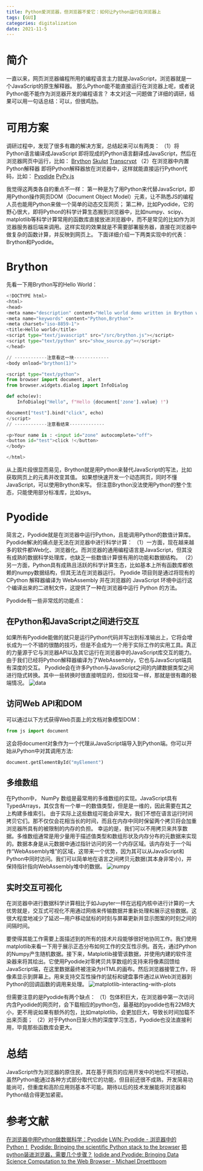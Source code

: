 ```yaml
---
title: Python爱浏览器，但浏览器不爱它：如何让Python运行在浏览器上
tags: [GUI]
categories: digitalization
date: 2021-11-5
---
```


# 简介
一直以来，网页浏览器编程所用的编程语言主力就是JavaScript，浏览器就是一个JavaScript的原生解释器。
那么Python能不能直接运行在浏览器上呢，或者说Python能不能作为浏览器开发的编程语言？
本文对这一问题做了详细的调研，结果可以用一句话总结：可以，但很鸡肋。

# 可用方案
调研过程中，发现了很多有趣的解决方案，总结起来可以有两类：
（1）将Python语言编译成JavaScript
即将现成的Python语言翻译成JavaScript，然后在浏览器网页中运行，比如：
[Brython](https://brython.info/index.html)
[Skulpt](https://skulpt.org/)
[Transcrypt](https://www.transcrypt.org/)
（2）在浏览器中内置Python解释器
即将Python解释器放在浏览器中，这样就能直接运行Python代码，比如：
[Pyodide](https://pyodide.org/en/stable/)
[PyPy.js](https://pypyjs.org/)

我觉得这两类各自的重点不一样：
第一种是为了用Python来代替JavaScript，即用Python操作网页DOM（Document Object Model）元素，让不熟悉JS的编程人员也能用Python来做一个简单的动态交互网页；
第二种，比如Pyodide，它的野心很大，即将Python的科学计算生态搬到浏览器中，比如numpy、scipy、matplotlib等科学计算常用的函数库直接放进浏览器中，而不是常见的比如作为浏览器服务器后端来调用。这样实现的效果就是不需要部署服务器，直接在浏览器中做复杂的函数计算，并反映到网页上。
下面详细介绍一下两类实现中的代表：Brython和Pyodide。

# Brython
先看一下用Brython写的Hello World：
```python
<!DOCTYPE html>
<html>
<head>
<meta name="description" content="Hello world demo written in Brython www.brython.info">
<meta name="keywords" content="Python,Brython">
<meta charset="iso-8859-1">
<title>Hello world</title>
<script type="text/javascript" src="/src/brython.js"></script>
<script type="text/python" src="show_source.py"></script>
</head>

// ------------注意看这一块-------------
<body onload="brython(1)">

<script type="text/python">
from browser import document, alert
from browser.widgets.dialog import InfoDialog

def echo(ev):
    InfoDialog("Hello", f"Hello {document['zone'].value} !")

document["test"].bind("click", echo)
</script>
// ------------注意看结束-------------

<p>Your name is : <input id="zone" autocomplete="off">
<button id="test">click !</button>
</body>

</html>
```
从上面片段很显而易见，Brython就是用Python来替代JavaScript的写法，比如获取网页上的元素并改变其值。
如果想快速开发一个动态网页，同时不懂JavaScript，可以使用Brython来写。
但注意Brython没法使用Python的整个生态，只能使用部分标准库，比如sys。

# Pyodide
简言之，Pyodide就是在浏览器中运行Python，且能调用Python的数值计算库。
Pyodide解决的痛点是无法在浏览器中进行科学计算：
（1）一方面，现在越来越多的软件都Web化、浏览器化。而浏览器的通用编程语言是JavaScript，但其没有成熟的数据科学处理库，也缺乏一些数值计算很有用的功能和数据结构。
（2）另一方面，Python具有成熟且活跃的科学计算生态，比如基本上所有函数库都依赖的numpy数据结构，但其无法在浏览器运行。
Pyodide 项目则是通过将现有的 CPython 解释器编译为 WebAssembly 并在浏览器的 JavaScript 环境中运行这个编译出来的二进制文件，这提供了一种在浏览器中运行 Python 的方法。

Pyodide有一些非常炫的功能点：
## 在Python和JavaScript之间进行交互
如果所有Pyodide能做的就只是运行Python代码并写出到标准输出上，它将会增长成为一个不错的很酷的技巧，但是不会成为一个用于实际工作的实用工具。真正的力量源于它与浏览器API以及其它运行在浏览器中的JavaScript库交互的能力。由于我们已经将Python解释器编译为了WebAssembly，它也与JavaScript端具有深度的交互。
Pyodide会在许多Python与JavaScript之间的内建数据类型之间进行隐式转换。其中一些转换时很直接明显的，但如往常一样，那就是很有趣的极端情况。
![data](https://user-images.githubusercontent.com/6218739/140268286-c89f066f-72fc-4cc9-8709-c95fc6d98096.png)

## 访问Web API和DOM
可以通过以下方式获得Web页面上的文档对象模型DOM：
```python
from js import document
```
这会将document对象作为一个代理从JavaScript端导入到Python端。你可以开始从Python中对其调用方法:
```python
document.getElementById("myElement")
```

## 多维数组
在Python中， NumPy 数组是最常用的多维数组的实现。JavaScript具有TypedArrays，其仅含有一个单一的数值类型，但是是一维的，因此需要在其之上构建多维索引。
由于实际上这些数组可能会非常大，我们不想在语言运行时间拷贝它们。那不仅仅会花相当长的时间，而且在内存中同时保留两个拷贝将会加重浏览器所具有的被限制的内存的负担。
幸运的是，我们可以不用拷贝来共享数据。多维数组通常是用少量用于描述值类型和数组形状及内存分布的元数据来实现的。数据本身是从元数据中通过指针访问的另一个内存区域。该内存处于一个叫作“WebAssembly堆”的区域，这带来一个优势，因为其可以从JavaScript和Python中同时访问。我们可以简单地在语言之间拷贝元数据(其本身非常小)，并保持指针指向WebAssembly堆中的数据。
![numpy](https://user-images.githubusercontent.com/6218739/140268781-ab70c08a-1821-4a06-b7de-d65633d54b31.png)

## 实时交互可视化
在浏览器中进行数据科学计算相比于如Jupyter一样在远程内核中进行计算的一大优势就是，交互式可视化不用通过网络来传输数据并重新处理和展示这些数据。这很大程度地减少了延迟—用户移动鼠标的时刻与屏幕更新并显示图案的时刻之间的间隔时间。

要使得其能工作需要上面描述到的所有的技术片段能够很好地协同工作。我们使用matplotlib来看一下用于展示正态分布如何工作的交互性示例。首先，通过Python的Numpy产生随机数据。接下来，Matplotlib接管该数据，并使用内建的软件渲染器来将其绘出。它使用Pyodide对零拷贝共享数组的支持来将像素回馈给JavaScript端，在这里数据最终被渲染为HTML的画布。然后浏览器接管工作，将像素显示到屏幕上。用来支持交互性操作的鼠标和键盘事件通过从Web浏览器到Python的回调函数的调用来处理。
![matplotlib-interacting-with-plots](https://user-images.githubusercontent.com/6218739/140269007-b21d4a82-4def-4581-8631-331f570917e4.gif)

但需要注意的是Pyodide有两个缺点：
（1）包体积巨大，在浏览器中第一次访问内含Pyodide的网页时，会下载相应的python包，最基础的pyodide也有22MB大小，更不用说如果有额外的包，比如matplotlib，会更加巨大，导致长时间加载不出来页面；
（2）对于Python日渐火热的深度学习生态，Pyodide也没法直接利用，毕竟那些函数库会更大。

# 总结
JavaScript作为浏览器的原住民，其在基于网页的应用开发中的地位不可撼动，虽然Python能通过各种方式部分取代它的功能，但目前还很不成熟，开发简易功能尚可，但重度和高阶应用则基本不可能。期待以后的技术发展能将浏览器和Python结合得更加紧密。

# 参考文献
[在浏览器中用Python做数据科学：Pyodide](https://python.freelycode.com/contribution/detail/1567)
[LWN: Pyodide - 浏览器中的Python！](https://jishuin.proginn.com/p/763bfbd5bd1e)
[Pyodide: Bringing the scientific Python stack to the browser](https://hacks.mozilla.org/2019/04/pyodide-bringing-the-scientific-python-stack-to-the-browser/)
[把python装进浏览器，需要几个步骤？](https://www.bilibili.com/video/BV1X541187XK)
[Iodide and Pyodide: Bringing Data Science Computation to the Web Browser - Michael Droettboom](https://www.youtube.com/watch?v=iUqVgykaF-k&t=91s)
